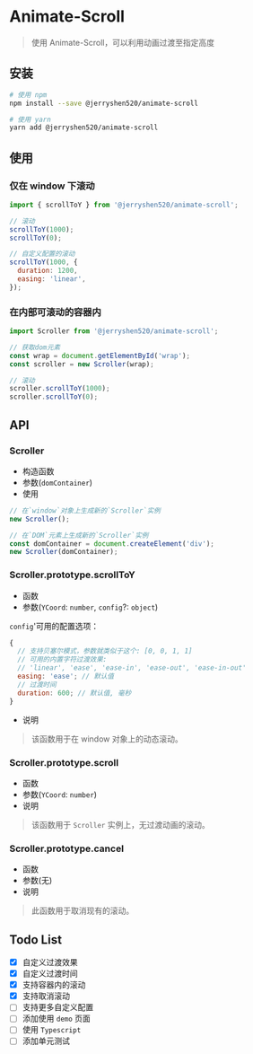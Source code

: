 # Animate-Scroll

> 使用 Animate-Scroll，可以利用动画过渡至指定高度

## 安装

```bash
# 使用 npm
npm install --save @jerryshen520/animate-scroll

# 使用 yarn
yarn add @jerryshen520/animate-scroll
```

## 使用

### 仅在 window 下滚动

```javascript
import { scrollToY } from '@jerryshen520/animate-scroll';

// 滚动
scrollToY(1000);
scrollToY(0);

// 自定义配置的滚动
scrollToY(1000, {
  duration: 1200,
  easing: 'linear',
});
```

### 在内部可滚动的容器内

```javascript
import Scroller from '@jerryshen520/animate-scroll';

// 获取dom元素
const wrap = document.getElementById('wrap');
const scroller = new Scroller(wrap);

// 滚动
scroller.scrollToY(1000);
scroller.scrollToY(0);
```

## API

### Scroller

- 构造函数
- 参数(`domContainer`)
- 使用

```javascript
// 在`window`对象上生成新的`Scroller`实例
new Scroller();

// 在`DOM`元素上生成新的`Scroller`实例
const domContainer = document.createElement('div');
new Scroller(domContainer);
```

### Scroller.prototype.scrollToY

- 函数
- 参数(`YCoord`: `number`, `config`?: `object`)

`config`'可用的配置选项：

```javascript
{
  // 支持贝塞尔模式，参数就类似于这个: [0, 0, 1, 1]
  // 可用的内置字符过渡效果:
  // 'linear', 'ease', 'ease-in', 'ease-out', 'ease-in-out'
  easing: 'ease'; // 默认值
  // 过渡时间
  duration: 600; // 默认值, 毫秒
}
```

- 说明

> 该函数用于在 window 对象上的动态滚动。

### Scroller.prototype.scroll

- 函数
- 参数(`YCoord`: `number`)
- 说明

> 该函数用于 `Scroller` 实例上，无过渡动画的滚动。

### Scroller.prototype.cancel

- 函数
- 参数(无)
- 说明

> 此函数用于取消现有的滚动。

## Todo List

- [x] 自定义过渡效果
- [x] 自定义过渡时间
- [x] 支持容器内的滚动
- [x] 支持取消滚动
- [ ] 支持更多自定义配置
- [ ] 添加使用 `demo` 页面
- [ ] 使用 `Typescript`
- [ ] 添加单元测试
